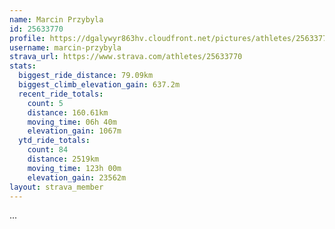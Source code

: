 ```yaml
---
name: Marcin Przybyla
id: 25633770
profile: https://dgalywyr863hv.cloudfront.net/pictures/athletes/25633770/12947173/2/large.jpg
username: marcin-przybyla
strava_url: https://www.strava.com/athletes/25633770
stats:
  biggest_ride_distance: 79.09km
  biggest_climb_elevation_gain: 637.2m
  recent_ride_totals:
    count: 5
    distance: 160.61km
    moving_time: 06h 40m
    elevation_gain: 1067m
  ytd_ride_totals:
    count: 84
    distance: 2519km
    moving_time: 123h 00m
    elevation_gain: 23562m
layout: strava_member
--- 
```

...
